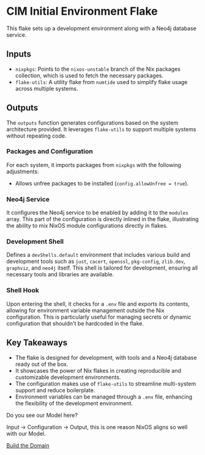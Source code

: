 # CIM Initial Environment Flake

This flake sets up a development environment along with a Neo4j database service. 

## Inputs

- `nixpkgs`: Points to the `nixos-unstable` branch of the Nix packages collection, which is used to fetch the necessary packages.
- `flake-utils`: A utility flake from `numtide` used to simplify flake usage across multiple systems.

## Outputs

The `outputs` function generates configurations based on the system architecture provided. It leverages `flake-utils` to support multiple systems without repeating code.

### Packages and Configuration

For each system, it imports packages from `nixpkgs` with the following adjustments:
- Allows unfree packages to be installed (`config.allowUnfree = true`).
  
### Neo4j Service

It configures the Neo4j service to be enabled by adding it to the `modules` array. This part of the configuration is directly inlined in the flake, illustrating the ability to mix NixOS module configurations directly in flakes.

### Development Shell

Defines a `devShells.default` environment that includes various build and development tools such as `just`, `cacert`, `openssl`, `pkg-config`, `zlib.dev`, `graphviz`, and `neo4j` itself. This shell is tailored for development, ensuring all necessary tools and libraries are available.

### Shell Hook

Upon entering the shell, it checks for a `.env` file and exports its contents, allowing for environment variable management outside the Nix configuration. This is particularly useful for managing secrets or dynamic configuration that shouldn't be hardcoded in the flake.

## Key Takeaways

- The flake is designed for development, with tools and a Neo4j database ready out of the box.
- It showcases the power of Nix flakes in creating reproducible and customizable development environments.
- The configuration makes use of `flake-utils` to streamline multi-system support and reduce boilerplate.
- Environment variables can be managed through a `.env` file, enhancing the flexibility of the development environment.

Do you see our Model here?

Input -> Configuration -> Output, this is one reason NixOS aligns so well with our Model.

[Build the Domain](./Domain.md)